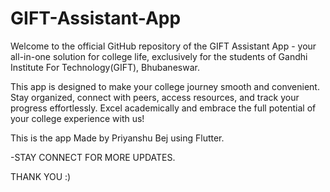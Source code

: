 # GIFT-Assistant-App

Welcome to the official GitHub repository of the GIFT Assistant App - your all-in-one solution for college life, exclusively for the students of Gandhi Institute For Technology(GIFT), Bhubaneswar.

This app is designed to make your college journey smooth and convenient. Stay organized, connect with peers, access resources, and track your progress effortlessly. Excel academically and embrace the full potential of your college experience with us!

This is the app Made by Priyanshu Bej using Flutter.

-STAY CONNECT FOR MORE UPDATES. 

THANK YOU :)
